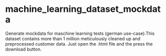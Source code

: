 # machine_learning_dataset_mockdata
Generate mockdata for maschine learning tests (german use-case).This dataset contains more than 1 million meticulously cleaned up and preprocessed customer data.
Just open the .html file and the press the download button. 
